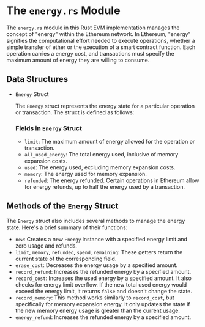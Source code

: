 # The `energy.rs` Module

The `energy.rs` module in this Rust EVM implementation manages the concept of "energy" within the Ethereum network. In Ethereum, "energy" signifies the computational effort needed to execute operations, whether a simple transfer of ether or the execution of a smart contract function. Each operation carries a energy cost, and transactions must specify the maximum amount of energy they are willing to consume.

## Data Structures
- `Energy` Struct

    The `Energy` struct represents the energy state for a particular operation or transaction. The struct is defined as follows:

    ### Fields in `Energy` Struct

    - `limit`: The maximum amount of energy allowed for the operation or transaction.
    - `all_used_energy`: The total energy used, inclusive of memory expansion costs.
    - `used`: The energy used, excluding memory expansion costs.
    - `memory`: The energy used for memory expansion.
    - `refunded`: The energy refunded. Certain operations in Ethereum allow for energy refunds, up to half the energy used by a transaction.

## Methods of the `Energy` Struct

The `Energy` struct also includes several methods to manage the energy state. Here's a brief summary of their functions:

- `new`: Creates a new `Energy` instance with a specified energy limit and zero usage and refunds.
- `limit`, `memory`, `refunded`, `spend`, `remaining`: These getters return the current state of the corresponding field.
- `erase_cost`: Decreases the energy usage by a specified amount.
- `record_refund`: Increases the refunded energy by a specified amount.
- `record_cost`: Increases the used energy by a specified amount. It also checks for energy limit overflow. If the new total used energy would exceed the energy limit, it returns `false` and doesn't change the state.
- `record_memory`: This method works similarly to `record_cost`, but specifically for memory expansion energy. It only updates the state if the new memory energy usage is greater than the current usage.
- `energy_refund`: Increases the refunded energy by a specified amount.

